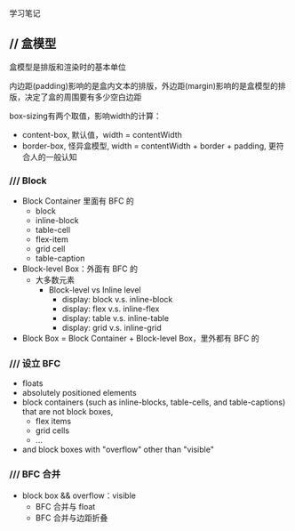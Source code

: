 学习笔记

## // 盒模型
盒模型是排版和渲染时的基本单位

内边距(padding)影响的是盒内文本的排版，外边距(margin)影响的是盒模型的排版，决定了盒的周围要有多少空白边距

box-sizing有两个取值，影响width的计算：

- content-box, 默认值，width = contentWidth
- border-box, 怪异盒模型, width = contentWidth + border + padding, 更符合人的一般认知

### /// Block
* Block Container 里面有 BFC 的
    * block
    * inline-block
    * table-cell
    * flex-item
    * grid cell
    * table-caption
* Block-level Box：外面有 BFC 的
    * 大多数元素
        * Block-level vs Inline level
            * display: block v.s. inline-block
            * display: flex v.s. inline-flex
            * display: table v.s. inline-table
            * display: grid v.s. inline-grid
* Block Box = Block Container + Block-level Box，里外都有 BFC 的

### /// 设立 BFC
* floats
* absolutely positioned elements
* block containers (such as inline-blocks, table-cells, and table-captions) that are not block boxes,
    * flex items
    * grid cells
    * ...
* and block boxes with "overflow" other than "visible"

### /// BFC 合并
* block box && overflow：visible
    * BFC 合并与 float
    * BFC 合并与边距折叠
